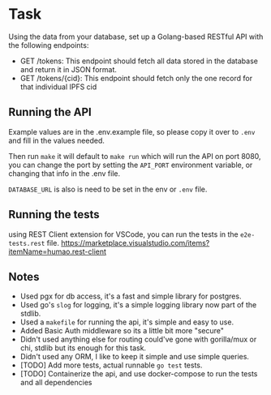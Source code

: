 # Task

Using the data from your database, set up a Golang-based RESTful API with the following endpoints:

- GET /tokens: This endpoint should fetch all data stored in the database and return it in JSON format.
- GET /tokens/{cid}: This endpoint should fetch only the one record for that individual IPFS cid

## Running the API

Example values are in the .env.example file, so please copy it over to `.env` and fill in the values needed.

Then run `make` it will default to `make run` which will run the API on port 8080, you can change the port by setting
the `API_PORT` environment variable, or changing that info in the .env file.

`DATABASE_URL` is also is need to be set in the env or `.env` file.

## Running the tests

using REST Client extension for VSCode, you can run the tests in the `e2e-tests.rest` file.
<https://marketplace.visualstudio.com/items?itemName=humao.rest-client>

## Notes

- Used pgx for db access, it's a fast and simple library for postgres.
- Used go's `slog` for logging, it's a simple logging library now part of the stdlib.
- Used a `makefile` for running the api, it's simple and easy to use.
- Added Basic Auth middleware so its a little bit more "secure"
- Didn't used anything else for routing could've gone with gorilla/mux or chi, stdlib but its enough for this task.
- Didn't used any ORM, I like to keep it simple and use simple queries.
- [TODO] Add more tests, actual runnable `go test` tests.
- [TODO] Containerize the api, and use docker-compose to run the tests and all dependencies
